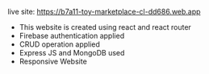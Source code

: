 live site: https://b7a11-toy-marketplace-cl-dd686.web.app

* This website is created using react and react router
* Firebase authentication applied
* CRUD operation applied
* Express JS and MongoDB used
* Responsive Website
